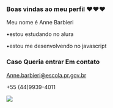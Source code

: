 ### Boas vindas ao meu perfil ❤️❤️❤️

Meu nome é Anne Barbieri

•estou estudando no alura

•estou me desenvolvendo no javascript 

### Caso Queria entrar Em contato

Anne.barbieri@escola.pr.gov.br

+55 (44)9939-4011



![](https://media.tenor.com/1711TDATPtUAAAAC/naruto.gif)
